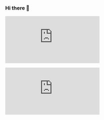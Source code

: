 ### Hi there 👋

  [![My Stats](https://github-stats-evirunurm.vercel.app/api/stats.js?username=KeiIT11)](https://github.com/evirunurm/github-stats)

  [![My languages](https://github-stats-evirunurm.vercel.app/api/languages.js?username=KeiIT11&peng=false)](https://github.com/evirunurm/github-stats)

<!--
**KeiIT11/KeiIT11** is a ✨ _special_ ✨ repository because its `README.md` (this file) appears on your GitHub profile.

Here are some ideas to get you started:

- 🔭 I’m currently working on ...
- 🌱 I’m currently learning ...
- 👯 I’m looking to collaborate on ...
- 🤔 I’m looking for help with ...
- 💬 Ask me about ...
- 📫 How to reach me: ...
- 😄 Pronouns: ...
- ⚡ Fun fact: ...
-->
